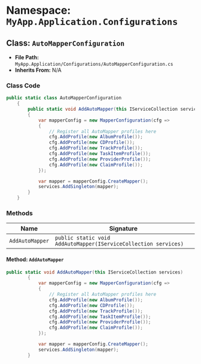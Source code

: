 # Namespace: `MyApp.Application.Configurations`

## Class: `AutoMapperConfiguration`

- **File Path:** `MyApp.Application/Configurations/AutoMapperConfiguration.cs`
- **Inherits From:** N/A

### Class Code

```csharp
public static class AutoMapperConfiguration
    {
        public static void AddAutoMapper(this IServiceCollection services)
        {
            var mapperConfig = new MapperConfiguration(cfg =>
            {
                // Register all AutoMapper profiles here
                cfg.AddProfile(new AlbumProfile());
                cfg.AddProfile(new CDProfile());
                cfg.AddProfile(new TrackProfile());
                cfg.AddProfile(new TaskItemProfile());
                cfg.AddProfile(new ProviderProfile());
                cfg.AddProfile(new ClaimProfile());
            });

            var mapper = mapperConfig.CreateMapper();
            services.AddSingleton(mapper);
        }
    }
```

### Methods

| Name | Signature |
|------|-----------|
| `AddAutoMapper` | `public static void AddAutoMapper(IServiceCollection services)` |

#### Method: `AddAutoMapper`

```csharp
public static void AddAutoMapper(this IServiceCollection services)
        {
            var mapperConfig = new MapperConfiguration(cfg =>
            {
                // Register all AutoMapper profiles here
                cfg.AddProfile(new AlbumProfile());
                cfg.AddProfile(new CDProfile());
                cfg.AddProfile(new TrackProfile());
                cfg.AddProfile(new TaskItemProfile());
                cfg.AddProfile(new ProviderProfile());
                cfg.AddProfile(new ClaimProfile());
            });

            var mapper = mapperConfig.CreateMapper();
            services.AddSingleton(mapper);
        }
```

